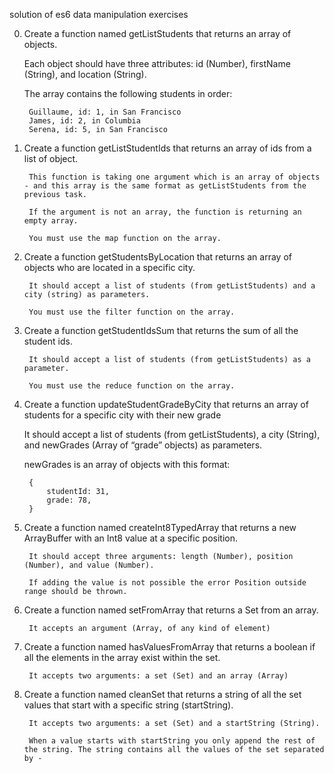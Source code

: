 solution of es6 data manipulation exercises

0. Create a function named getListStudents that returns an array of objects.

    Each object should have three attributes: id (Number), firstName (String), and location (String).

    The array contains the following students in order:

        Guillaume, id: 1, in San Francisco
        James, id: 2, in Columbia
        Serena, id: 5, in San Francisco

1. Create a function getListStudentIds that returns an array of ids from a list of object.

        This function is taking one argument which is an array of objects - and this array is the same format as getListStudents from the previous task.

        If the argument is not an array, the function is returning an empty array.

        You must use the map function on the array.

2. Create a function getStudentsByLocation that returns an array of objects who are located in a specific city.

        It should accept a list of students (from getListStudents) and a city (string) as parameters.

        You must use the filter function on the array.

3. Create a function getStudentIdsSum that returns the sum of all the student ids.

        It should accept a list of students (from getListStudents) as a parameter.

        You must use the reduce function on the array.

4. Create a function updateStudentGradeByCity that returns an array of students for a specific city with their new grade

    It should accept a list of students (from getListStudents), a city (String), and newGrades (Array of “grade” objects) as parameters.

    newGrades is an array of objects with this format:

        {
            studentId: 31,
            grade: 78,
        }

5. Create a function named createInt8TypedArray that returns a new ArrayBuffer with an Int8 value at a specific position.

        It should accept three arguments: length (Number), position (Number), and value (Number).

        If adding the value is not possible the error Position outside range should be thrown.

6. Create a function named setFromArray that returns a Set from an array.

        It accepts an argument (Array, of any kind of element)

7. Create a function named hasValuesFromArray that returns a boolean if all the elements in the array exist within the set.

        It accepts two arguments: a set (Set) and an array (Array)

8. Create a function named cleanSet that returns a string of all the set values that start with a specific string (startString).

        It accepts two arguments: a set (Set) and a startString (String).

        When a value starts with startString you only append the rest of the string. The string contains all the values of the set separated by -
